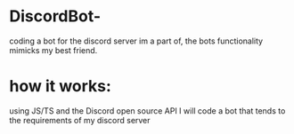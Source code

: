 # DiscordBot-

coding a bot for the discord server im a part of, the bots functionality mimicks my best friend.

# how it works:

using JS/TS and the Discord open source API I will code a bot that tends to the requirements of my discord server 
